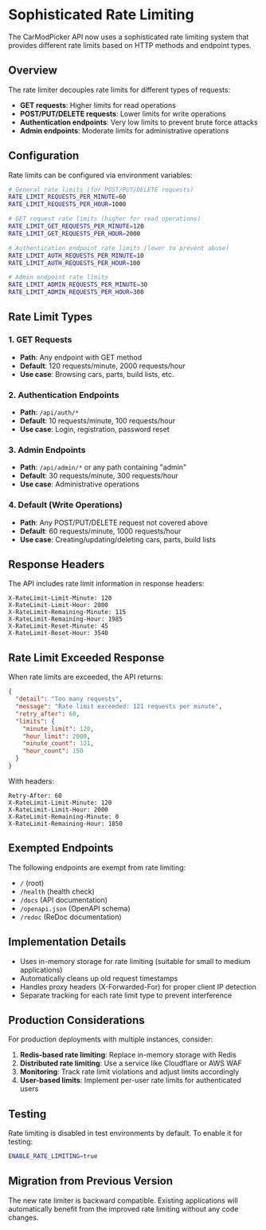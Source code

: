# Sophisticated Rate Limiting

The CarModPicker API now uses a sophisticated rate limiting system that provides different rate limits based on HTTP methods and endpoint types.

## Overview

The rate limiter decouples rate limits for different types of requests:

- **GET requests**: Higher limits for read operations
- **POST/PUT/DELETE requests**: Lower limits for write operations
- **Authentication endpoints**: Very low limits to prevent brute force attacks
- **Admin endpoints**: Moderate limits for administrative operations

## Configuration

Rate limits can be configured via environment variables:

```bash
# General rate limits (for POST/PUT/DELETE requests)
RATE_LIMIT_REQUESTS_PER_MINUTE=60
RATE_LIMIT_REQUESTS_PER_HOUR=1000

# GET request rate limits (higher for read operations)
RATE_LIMIT_GET_REQUESTS_PER_MINUTE=120
RATE_LIMIT_GET_REQUESTS_PER_HOUR=2000

# Authentication endpoint rate limits (lower to prevent abuse)
RATE_LIMIT_AUTH_REQUESTS_PER_MINUTE=10
RATE_LIMIT_AUTH_REQUESTS_PER_HOUR=100

# Admin endpoint rate limits
RATE_LIMIT_ADMIN_REQUESTS_PER_MINUTE=30
RATE_LIMIT_ADMIN_REQUESTS_PER_HOUR=300
```

## Rate Limit Types

### 1. GET Requests

- **Path**: Any endpoint with GET method
- **Default**: 120 requests/minute, 2000 requests/hour
- **Use case**: Browsing cars, parts, build lists, etc.

### 2. Authentication Endpoints

- **Path**: `/api/auth/*`
- **Default**: 10 requests/minute, 100 requests/hour
- **Use case**: Login, registration, password reset

### 3. Admin Endpoints

- **Path**: `/api/admin/*` or any path containing "admin"
- **Default**: 30 requests/minute, 300 requests/hour
- **Use case**: Administrative operations

### 4. Default (Write Operations)

- **Path**: Any POST/PUT/DELETE request not covered above
- **Default**: 60 requests/minute, 1000 requests/hour
- **Use case**: Creating/updating/deleting cars, parts, build lists

## Response Headers

The API includes rate limit information in response headers:

```
X-RateLimit-Limit-Minute: 120
X-RateLimit-Limit-Hour: 2000
X-RateLimit-Remaining-Minute: 115
X-RateLimit-Remaining-Hour: 1985
X-RateLimit-Reset-Minute: 45
X-RateLimit-Reset-Hour: 3540
```

## Rate Limit Exceeded Response

When rate limits are exceeded, the API returns:

```json
{
  "detail": "Too many requests",
  "message": "Rate limit exceeded: 121 requests per minute",
  "retry_after": 60,
  "limits": {
    "minute_limit": 120,
    "hour_limit": 2000,
    "minute_count": 121,
    "hour_count": 150
  }
}
```

With headers:

```
Retry-After: 60
X-RateLimit-Limit-Minute: 120
X-RateLimit-Limit-Hour: 2000
X-RateLimit-Remaining-Minute: 0
X-RateLimit-Remaining-Hour: 1850
```

## Exempted Endpoints

The following endpoints are exempt from rate limiting:

- `/` (root)
- `/health` (health check)
- `/docs` (API documentation)
- `/openapi.json` (OpenAPI schema)
- `/redoc` (ReDoc documentation)

## Implementation Details

- Uses in-memory storage for rate limiting (suitable for small to medium applications)
- Automatically cleans up old request timestamps
- Handles proxy headers (X-Forwarded-For) for proper client IP detection
- Separate tracking for each rate limit type to prevent interference

## Production Considerations

For production deployments with multiple instances, consider:

1. **Redis-based rate limiting**: Replace in-memory storage with Redis
2. **Distributed rate limiting**: Use a service like Cloudflare or AWS WAF
3. **Monitoring**: Track rate limit violations and adjust limits accordingly
4. **User-based limits**: Implement per-user rate limits for authenticated users

## Testing

Rate limiting is disabled in test environments by default. To enable it for testing:

```bash
ENABLE_RATE_LIMITING=true
```

## Migration from Previous Version

The new rate limiter is backward compatible. Existing applications will automatically benefit from the improved rate limiting without any code changes.
